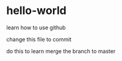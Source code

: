 # hello-world
learn how to use github 

change this file to commit 

do this to learn merge the branch to master
